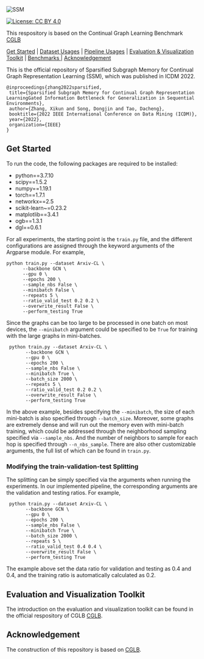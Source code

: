 ![SSM](https://github.com/QueuQ/SSM/tree/master/figures/pipeline_short_version.jpg)

[![License: CC BY 4.0](https://img.shields.io/badge/License-CC_BY_4.0-lightgrey.svg)](https://creativecommons.org/licenses/by-nc/4.0/)

This respository is based on the Continual Graph Learning Benchmark [CGLB](https://github.com/QueuQ/CGLB)

 <tr><td colspan="4"> <a href="#Get-Started">Get Started</a></td></tr> | <tr><td colspan="4"> <a href="#Dataset-Usages">Dataset Usages</a></td></tr> | <tr><td colspan="4"> <a href="#Pipeline-Usages">Pipeline Usages</a></td></tr> | <tr><td colspan="4"> <a href="#Evaluation-and-Visualization-Toolkit">Evaluation & Visualization Toolkit</a></td></tr> | <tr><td colspan="4"> <a href="#Benchmarks"> Benchmarks </a></td></tr> | <tr><td colspan="4"> <a href="#Acknowledgement"> Acknowledgement </a></td></tr>

 This is the official repository of Sparsified Subgraph Memory for Continual Graph Representation Learning (SSM), which was published in ICDM 2022.
 ```
 @inproceedings{zhang2022sparsified,
  title={Sparsified Subgraph Memory for Continual Graph Representation LearningGated Information Bottleneck for Generalization in Sequential Environments},
  author={Zhang, Xikun and Song, Dongjin and Tao, Dacheng},
  booktitle={2022 IEEE International Conference on Data Mining (ICDM)},
  year={2022},
  organization={IEEE}
}
 ```

 ## Get Started
 
To run the code, the following packages are required to be installed:
 
* python==3.7.10
* scipy==1.5.2
* numpy==1.19.1
* torch==1.7.1
* networkx==2.5
* scikit-learn~=0.23.2
* matplotlib==3.4.1
* ogb==1.3.1
* dgl==0.6.1

 For all experiments, the starting point is the ```train.py``` file, and the different configurations are assigned through the keyword arguments of the Argparse module. For example,
 
 ```
 python train.py --dataset Arxiv-CL \
       --backbone GCN \
       --gpu 0 \
       --epochs 200 \
       --sample_nbs False \
       --minibatch False \
       --repeats 5 \
       --ratio_valid_test 0.2 0.2 \
       --overwrite_result False \
       --perform_testing True
 ```

Since the graphs can be too large to be processed in one batch on most devices, the ```--minibatch``` argument could be specified to be ```True``` for training with the large graphs in mini-batches.
```
 python train.py --dataset Arxiv-CL \
       --backbone GCN \
       --gpu 0 \
       --epochs 200 \
       --sample_nbs False \
       --minibatch True \
       --batch_size 2000 \
       --repeats 5 \
       --ratio_valid_test 0.2 0.2 \
       --overwrite_result False \
       --perform_testing True
 ```
In the above example, besides specifying the ```--minibatch```, the size of each mini-batch is also specified through ```--batch_size```. Moreover, some graphs are extremely dense and will run out the memory even with mini-batch training, which could be addressed through the neighborhood sampling specified via ```--sample_nbs```. And the number of neighbors to sample for each hop is specified through ```--n_nbs_sample```.
There are also other customizable arguments, the full list of which can be found in ```train.py```.


### Modifying the train-validation-test Splitting

The splitting can be simply specified via the arguments when running the experiments. In our implemented pipeline, the corresponding arguments are the validation and testing ratios. For example,

```
 python train.py --dataset Arxiv-CL \
       --backbone GCN \
       --gpu 0 \
       --epochs 200 \
       --sample_nbs False \
       --minibatch True \
       --batch_size 2000 \
       --repeats 5 \
       --ratio_valid_test 0.4 0.4 \
       --overwrite_result False \
       --perform_testing True
 ```

The example above set the data ratio for validation and testing as 0.4 and 0.4, and the training ratio is automatically calculated as 0.2.
 
 ## Evaluation and Visualization Toolkit
 The introduction on the evaluation and visualization toolkit can be found in the official respository of CGLB [CGLB](https://github.com/QueuQ/CGLB).
 
 ## Acknowledgement
 The construction of this repository is based on [CGLB](https://github.com/QueuQ/CGLB).
 
